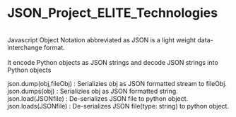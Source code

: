 # JSON_Project_ELITE_Technologies

<br> Javascript Object Notation abbreviated as JSON is a light weight data-interchange format.</br>   
It encode Python objects as JSON strings and decode JSON strings into Python objects

json.dump(obj,fileObj) : Serializies obj as JSON formatted stream to fileObj.
json.dumps(obj) : Serializies obj as JSON formatted string.
json.load(JSONfile) : De-serializes JSON file to python object.
json.loads(JSONfile) : De-serializes JSON file(type: string) to python object.
